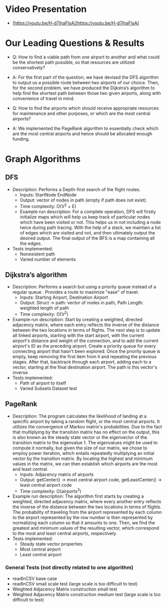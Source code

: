 # Video Presentation
- [https://youtu.be/H-d7jhaFIsA](https://youtu.be/H-d7jhaFIsA)

# Our Leading Questions & Results
- Q: How to find a viable path from one airport to another and what could be the shortest path possible, so that resources are utilized conservatively?
- A: For the first part of the question, we have devised the DFS algorithm to output us a possible route between two airports of our choice. Then, for the second problem, we have produced the Dijkstra’s algorithm to help find the shortest path between those two given airports, along with convenience of travel in mind.

- Q: How to find the airports which should receive appropriate resources for maintenance and other purposes, or which are the most central airports?
- A: We implemented the PageRank algorithm to essentially check which are the most central airports and hence should be allocated enough funding.

# Graph Algorithms
## DFS 
- Description: Performs a Depth-first search of the flight routes.
  - Inputs: StartNode EndNode
  - Output: vector of nodes in path (empty if path does not exist)
  - Time complexity: O(V<sup>2</sup> + E)
  - Example run description: For a complete operation, DFS will firstly initialize maps which will help us keep track of particular nodes which have been visited or not. This helps us in not including a node twice during path tracing. With the help of a stack, we maintain a list of edges which are visited and not, and then ultimately output the desired output. The final output of the BFS is a map containing all the edges.
- Tests implemented: 
  - Nonexistent path
  - Varied number of elements

## Dijkstra’s algorithm 
- Description: Performs a search but using a priority queue instead of a regular queue . Provides a route to maximize "ease" of travel.
  - Inputs: Starting Airport, Destination Airport
  - Output: Struct -> path: vector of nodes in path, Path Length: weighted length of path
  - Time complexity: O(V<sup>2</sup>)
- Example run description: Start by creating a weighted, directed adjacency matrix, where each entry reflects the inverse of the distance between the two locations in terms of flights. The next step is to update all linked airports, starting with the start airport, with the current airport's distance and weight of the connection, and to add the current airport's ID as the preceding airport. Create a priority queue for every connecting airport that hasn't been explored. Once the priority queue is empty, keep removing the first item from it and repeating the previous stages. After that, backtrack through each airport, adding each to a vector, starting at the final destination airport. The path is this vector's inverse.
- Tests implemented: 
  - Path of airport to itself
  - Varied Subsets Dataset test


## PageRank
- Description: The program calculates the likelihood of landing at a specific airport by taking a random flight, or the most central airports. It utilizes the convergence of Markov matrix's probabilities. Due to the fact that multiplying by the transition matrix has no effect on the output, this is also known as the steady state vector or the eigenvector of the transition matrix to the eigenvalue 1. The eigenvalues might be used to compute it normally, but given the size of our matrix, we chose to employ power iteration, which entails repeatedly multiplying an initial vector by the transition matrix. By locating the highest and minimum values in the matrix, we can then establish which airports are the most and least central.
  - Inputs: Adjacency matrix of airports
  - Output: getCenter() -> most central airport code, getLeastCenter() -> least central airport code
  - Time complexity: O(airports<sup>3</sup>)
- Example run description: The algorithm first starts by creating a weighted, directed adjacency matrix, where every another entry reflects the inverse of the distance between the two locations in terms of flights. The probability of traveling from the airport represented by each column to the airport represented by the row number is then represented by normalizing each column so that it amounts to one. Then, we find the greatest and minimum values of the resulting vector, which correspond to the most and least central airports, respectively.
- Tests implemented: 
  - Steady state vector properties
  - Most central airport
  - Least central airport


### General Tests (not directly related to one algorithm)
  - readInCSV base case
  - readInCSV small scale test (large scale is too difficult to test)
  - Weighted Adjacency Matrix construction small test
  - Weighted Adjacency Matrix construction medium test (large scale is too difficult to test)
